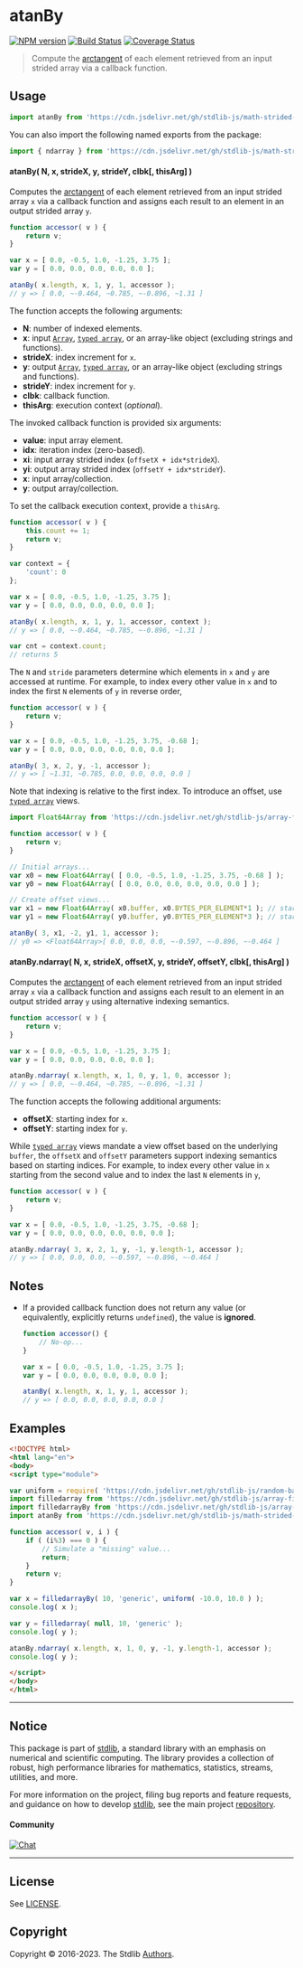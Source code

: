 <!--

@license Apache-2.0

Copyright (c) 2021 The Stdlib Authors.

Licensed under the Apache License, Version 2.0 (the "License");
you may not use this file except in compliance with the License.
You may obtain a copy of the License at

   http://www.apache.org/licenses/LICENSE-2.0

Unless required by applicable law or agreed to in writing, software
distributed under the License is distributed on an "AS IS" BASIS,
WITHOUT WARRANTIES OR CONDITIONS OF ANY KIND, either express or implied.
See the License for the specific language governing permissions and
limitations under the License.

-->

<!-- lint disable maximum-heading-length -->

# atanBy

[![NPM version][npm-image]][npm-url] [![Build Status][test-image]][test-url] [![Coverage Status][coverage-image]][coverage-url] <!-- [![dependencies][dependencies-image]][dependencies-url] -->

> Compute the [arctangent][@stdlib/math/base/special/atan] of each element retrieved from an input strided array via a callback function.

<section class="intro">

</section>

<!-- /.intro -->



<section class="usage">

## Usage

```javascript
import atanBy from 'https://cdn.jsdelivr.net/gh/stdlib-js/math-strided-special-atan-by@esm/index.mjs';
```

You can also import the following named exports from the package:

```javascript
import { ndarray } from 'https://cdn.jsdelivr.net/gh/stdlib-js/math-strided-special-atan-by@esm/index.mjs';
```

#### atanBy( N, x, strideX, y, strideY, clbk\[, thisArg] )

Computes the [arctangent][@stdlib/math/base/special/atan] of each element retrieved from an input strided array `x` via a callback function and assigns each result to an element in an output strided array `y`.

```javascript
function accessor( v ) {
    return v;
}

var x = [ 0.0, -0.5, 1.0, -1.25, 3.75 ];
var y = [ 0.0, 0.0, 0.0, 0.0, 0.0 ];

atanBy( x.length, x, 1, y, 1, accessor );
// y => [ 0.0, ~-0.464, ~0.785, ~-0.896, ~1.31 ]
```

The function accepts the following arguments:

-   **N**: number of indexed elements.
-   **x**: input [`Array`][mdn-array], [`typed array`][mdn-typed-array], or an array-like object (excluding strings and functions).
-   **strideX**: index increment for `x`.
-   **y**: output [`Array`][mdn-array], [`typed array`][mdn-typed-array], or an array-like object (excluding strings and functions).
-   **strideY**: index increment for `y`.
-   **clbk**: callback function.
-   **thisArg**: execution context (_optional_).

The invoked callback function is provided six arguments:

-   **value**: input array element.
-   **idx**: iteration index (zero-based).
-   **xi**: input array strided index (`offsetX + idx*strideX`).
-   **yi**: output array strided index (`offsetY + idx*strideY`).
-   **x**: input array/collection.
-   **y**: output array/collection.

To set the callback execution context, provide a `thisArg`.

```javascript
function accessor( v ) {
    this.count += 1;
    return v;
}

var context = {
    'count': 0
};

var x = [ 0.0, -0.5, 1.0, -1.25, 3.75 ];
var y = [ 0.0, 0.0, 0.0, 0.0, 0.0 ];

atanBy( x.length, x, 1, y, 1, accessor, context );
// y => [ 0.0, ~-0.464, ~0.785, ~-0.896, ~1.31 ]

var cnt = context.count;
// returns 5
```

The `N` and `stride` parameters determine which elements in `x` and `y` are accessed at runtime. For example, to index every other value in `x` and to index the first `N` elements of `y` in reverse order,

```javascript
function accessor( v ) {
    return v;
}

var x = [ 0.0, -0.5, 1.0, -1.25, 3.75, -0.68 ];
var y = [ 0.0, 0.0, 0.0, 0.0, 0.0, 0.0 ];

atanBy( 3, x, 2, y, -1, accessor );
// y => [ ~1.31, ~0.785, 0.0, 0.0, 0.0, 0.0 ]
```

Note that indexing is relative to the first index. To introduce an offset, use [`typed array`][mdn-typed-array] views.

```javascript
import Float64Array from 'https://cdn.jsdelivr.net/gh/stdlib-js/array-float64@esm/index.mjs';

function accessor( v ) {
    return v;
}

// Initial arrays...
var x0 = new Float64Array( [ 0.0, -0.5, 1.0, -1.25, 3.75, -0.68 ] );
var y0 = new Float64Array( [ 0.0, 0.0, 0.0, 0.0, 0.0, 0.0 ] );

// Create offset views...
var x1 = new Float64Array( x0.buffer, x0.BYTES_PER_ELEMENT*1 ); // start at 2nd element
var y1 = new Float64Array( y0.buffer, y0.BYTES_PER_ELEMENT*3 ); // start at 4th element

atanBy( 3, x1, -2, y1, 1, accessor );
// y0 => <Float64Array>[ 0.0, 0.0, 0.0, ~-0.597, ~-0.896, ~-0.464 ]
```

#### atanBy.ndarray( N, x, strideX, offsetX, y, strideY, offsetY, clbk\[, thisArg] )

Computes the [arctangent][@stdlib/math/base/special/atan] of each element retrieved from an input strided array `x` via a callback function and assigns each result to an element in an output strided array `y` using alternative indexing semantics.

```javascript
function accessor( v ) {
    return v;
}

var x = [ 0.0, -0.5, 1.0, -1.25, 3.75 ];
var y = [ 0.0, 0.0, 0.0, 0.0, 0.0 ];

atanBy.ndarray( x.length, x, 1, 0, y, 1, 0, accessor );
// y => [ 0.0, ~-0.464, ~0.785, ~-0.896, ~1.31 ]
```

The function accepts the following additional arguments:

-   **offsetX**: starting index for `x`.
-   **offsetY**: starting index for `y`.

While [`typed array`][mdn-typed-array] views mandate a view offset based on the underlying `buffer`, the `offsetX` and `offsetY` parameters support indexing semantics based on starting indices. For example, to index every other value in `x` starting from the second value and to index the last `N` elements in `y`,

```javascript
function accessor( v ) {
    return v;
}

var x = [ 0.0, -0.5, 1.0, -1.25, 3.75, -0.68 ];
var y = [ 0.0, 0.0, 0.0, 0.0, 0.0, 0.0 ];

atanBy.ndarray( 3, x, 2, 1, y, -1, y.length-1, accessor );
// y => [ 0.0, 0.0, 0.0, ~-0.597, ~-0.896, ~-0.464 ]
```

</section>

<!-- /.usage -->

<section class="notes">

## Notes

-   If a provided callback function does not return any value (or equivalently, explicitly returns `undefined`), the value is **ignored**.

    ```javascript
    function accessor() {
        // No-op...
    }

    var x = [ 0.0, -0.5, 1.0, -1.25, 3.75 ];
    var y = [ 0.0, 0.0, 0.0, 0.0, 0.0 ];

    atanBy( x.length, x, 1, y, 1, accessor );
    // y => [ 0.0, 0.0, 0.0, 0.0, 0.0 ]
    ```

</section>

<!-- /.notes -->

<section class="examples">

## Examples

<!-- eslint no-undef: "error" -->

```html
<!DOCTYPE html>
<html lang="en">
<body>
<script type="module">

var uniform = require( 'https://cdn.jsdelivr.net/gh/stdlib-js/random-base-uniform' ).factory;
import filledarray from 'https://cdn.jsdelivr.net/gh/stdlib-js/array-filled@esm/index.mjs';
import filledarrayBy from 'https://cdn.jsdelivr.net/gh/stdlib-js/array-filled-by@esm/index.mjs';
import atanBy from 'https://cdn.jsdelivr.net/gh/stdlib-js/math-strided-special-atan-by@esm/index.mjs';

function accessor( v, i ) {
    if ( (i%3) === 0 ) {
        // Simulate a "missing" value...
        return;
    }
    return v;
}

var x = filledarrayBy( 10, 'generic', uniform( -10.0, 10.0 ) );
console.log( x );

var y = filledarray( null, 10, 'generic' );
console.log( y );

atanBy.ndarray( x.length, x, 1, 0, y, -1, y.length-1, accessor );
console.log( y );

</script>
</body>
</html>
```

</section>

<!-- /.examples -->

<!-- Section for related `stdlib` packages. Do not manually edit this section, as it is automatically populated. -->

<section class="related">

</section>

<!-- /.related -->

<!-- Section for all links. Make sure to keep an empty line after the `section` element and another before the `/section` close. -->


<section class="main-repo" >

* * *

## Notice

This package is part of [stdlib][stdlib], a standard library with an emphasis on numerical and scientific computing. The library provides a collection of robust, high performance libraries for mathematics, statistics, streams, utilities, and more.

For more information on the project, filing bug reports and feature requests, and guidance on how to develop [stdlib][stdlib], see the main project [repository][stdlib].

#### Community

[![Chat][chat-image]][chat-url]

---

## License

See [LICENSE][stdlib-license].


## Copyright

Copyright &copy; 2016-2023. The Stdlib [Authors][stdlib-authors].

</section>

<!-- /.stdlib -->

<!-- Section for all links. Make sure to keep an empty line after the `section` element and another before the `/section` close. -->

<section class="links">

[npm-image]: http://img.shields.io/npm/v/@stdlib/math-strided-special-atan-by.svg
[npm-url]: https://npmjs.org/package/@stdlib/math-strided-special-atan-by

[test-image]: https://github.com/stdlib-js/math-strided-special-atan-by/actions/workflows/test.yml/badge.svg?branch=main
[test-url]: https://github.com/stdlib-js/math-strided-special-atan-by/actions/workflows/test.yml?query=branch:main

[coverage-image]: https://img.shields.io/codecov/c/github/stdlib-js/math-strided-special-atan-by/main.svg
[coverage-url]: https://codecov.io/github/stdlib-js/math-strided-special-atan-by?branch=main

<!--

[dependencies-image]: https://img.shields.io/david/stdlib-js/math-strided-special-atan-by.svg
[dependencies-url]: https://david-dm.org/stdlib-js/math-strided-special-atan-by/main

-->

[chat-image]: https://img.shields.io/gitter/room/stdlib-js/stdlib.svg
[chat-url]: https://gitter.im/stdlib-js/stdlib/

[stdlib]: https://github.com/stdlib-js/stdlib

[stdlib-authors]: https://github.com/stdlib-js/stdlib/graphs/contributors

[umd]: https://github.com/umdjs/umd
[es-module]: https://developer.mozilla.org/en-US/docs/Web/JavaScript/Guide/Modules

[deno-url]: https://github.com/stdlib-js/math-strided-special-atan-by/tree/deno
[umd-url]: https://github.com/stdlib-js/math-strided-special-atan-by/tree/umd
[esm-url]: https://github.com/stdlib-js/math-strided-special-atan-by/tree/esm
[branches-url]: https://github.com/stdlib-js/math-strided-special-atan-by/blob/main/branches.md

[stdlib-license]: https://raw.githubusercontent.com/stdlib-js/math-strided-special-atan-by/main/LICENSE

[mdn-array]: https://developer.mozilla.org/en-US/docs/Web/JavaScript/Reference/Global_Objects/Array

[mdn-typed-array]: https://developer.mozilla.org/en-US/docs/Web/JavaScript/Reference/Global_Objects/TypedArray

[@stdlib/math/base/special/atan]: https://github.com/stdlib-js/math-base-special-atan/tree/esm

</section>

<!-- /.links -->
